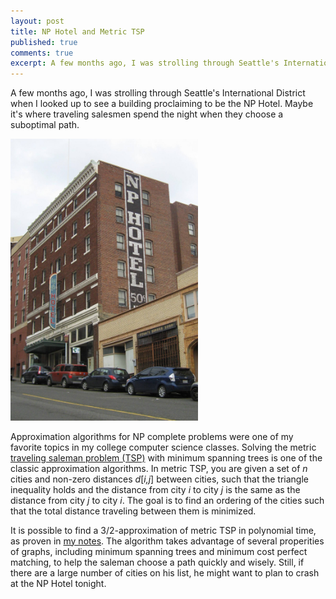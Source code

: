 ```yaml
---
layout: post
title: NP Hotel and Metric TSP
published: true
comments: true
excerpt: A few months ago, I was strolling through Seattle's International District when I looked up to see a building proclaiming to be the NP Hotel. Maybe it's where traveling salesmen spend the night when they choose a suboptimal path.
---
```


A few months ago, I was strolling through Seattle's International 
District when I looked up to see a building proclaiming to be the 
NP Hotel. Maybe it's where traveling salesmen spend the night 
when they choose a suboptimal path.

<img class="scale-with-grid" src="/images/NP_Hotel.jpg" width=300px>

Approximation algorithms for NP complete problems were one of 
my favorite topics in my college computer science classes. Solving  the metric 
<a href="http://en.wikipedia.org/wiki/Travelling_salesman_problem">traveling saleman problem (TSP)</a> 
with minimum spanning trees is one of the classic approximation algorithms. In metric TSP, you are
given a set of <em>n</em> cities and non-zero distances <em>d</em>[<em>i,j</sub></em>]
between cities, such that the triangle inequality holds and the distance 
from city <em>i</em> to city <em>j</em> is the same as the distance from
city <em>j</em> to city <em>i</em>. The goal is to find an ordering of the 
cities such that the total distance traveling between them is minimized.

It is possible to find a 3/2-approximation of metric TSP in polynomial time, as
proven in <a href="/images/mTSP.pdf">my notes</a>. The algorithm takes advantage 
of several properities of graphs, including minimum spanning trees and minimum 
cost perfect matching, to help the saleman choose a path quickly and wisely. 
Still, if there are a large number of cities on his list, he might want to plan 
to crash at the NP Hotel tonight.